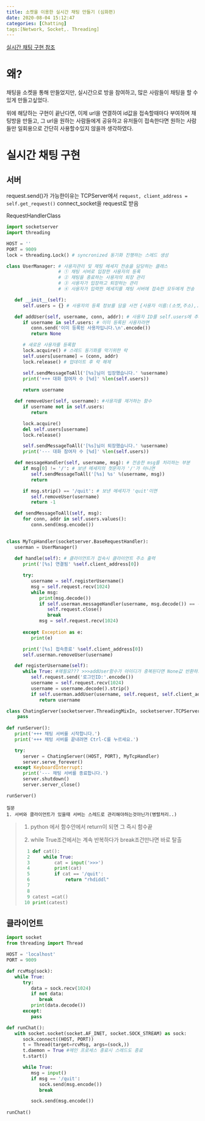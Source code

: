 ```yaml
---
title: 소켓을 이용한 실시간 채팅 만들기 (심화편)
date: 2020-08-04 15:12:47
categories: [Chatting]
tags:[Network, Socket,. Threading]
---
```


[실시간 채팅 구현 참조](https://lidron.tistory.com/44)

# 왜?

채팅을 소켓을 통해 만들었지만, 실시간으로 방을 참여하고, 많은 사람들이 채팅을 할 수있게 만들고싶었다.

위에 해당하는 구현이 끝난다면, 이제 url을 연결하여 id값을 접속할때마다 부여하며 채팅방을 만들고, 그 url을 원하는 사람들에게 공유하고 유저들이 접속한다면 원하는 사람들만 일회용으로 간단히 사용할수있지 않을까 생각하였다.

# 실시간 채팅 구현

## 서버

request.send()가 가능한이유는 TCPServer에서 `request, client_address = self.get_request()` connect_socket을 request로 받음

RequestHandlerClass

```python
import socketserver
import threading

HOST = ''
PORT = 9009
lock = threading.Lock() # syncronized 동기화 진행하는 스레드 생성

class UserManager: # 사용자관리 및 채팅 메세지 전송을 담당하는 클래스
				   # ① 채팅 서버로 입장한 사용자의 등록
				   # ② 채팅을 종료하는 사용자의 퇴장 관리
				   # ③ 사용자가 입장하고 퇴장하는 관리
				   # ④ 사용자가 입력한 메세지를 채팅 서버에 접속한 모두에게 전송

   def __init__(self):
      self.users = {} # 사용자의 등록 정보를 담을 사전 {사용자 이름:(소켓,주소),...}

   def addUser(self, username, conn, addr): # 사용자 ID를 self.users에 추가하는 함수
      if username in self.users: # 이미 등록된 사용자라면
         conn.send('이미 등록된 사용자입니다.\n'.encode())
         return None

      # 새로운 사용자를 등록함
      lock.acquire() # 스레드 동기화를 막기위한 락
      self.users[username] = (conn, addr)
      lock.release() # 업데이트 후 락 해제

      self.sendMessageToAll('[%s]님이 입장했습니다.' %username)
      print('+++ 대화 참여자 수 [%d]' %len(self.users))
        
      return username

   def removeUser(self, username): #사용자를 제거하는 함수
      if username not in self.users:
         return

      lock.acquire()
      del self.users[username]
      lock.release()

      self.sendMessageToAll('[%s]님이 퇴장했습니다.' %username)
      print('--- 대화 참여자 수 [%d]' %len(self.users))

   def messageHandler(self, username, msg): # 전송한 msg를 처리하는 부분
      if msg[0] != '/': # 보낸 메세지의 첫문자가 '/'가 아니면
         self.sendMessageToAll('[%s] %s' %(username, msg))
         return

      if msg.strip() == '/quit': # 보낸 메세지가 'quit'이면
         self.removeUser(username)
         return -1

   def sendMessageToAll(self, msg):
      for conn, addr in self.users.values():
         conn.send(msg.encode())
          

class MyTcpHandler(socketserver.BaseRequestHandler):
   userman = UserManager()
    
   def handle(self): # 클라이언트가 접속시 클라이언트 주소 출력
      print('[%s] 연결됨' %self.client_address[0])

      try:
         username = self.registerUsername()
         msg = self.request.recv(1024)
         while msg:
            print(msg.decode())
            if self.userman.messageHandler(username, msg.decode()) == -1:
               self.request.close()
               break
            msg = self.request.recv(1024)
                
      except Exception as e:
         print(e)

      print('[%s] 접속종료' %self.client_address[0])
      self.userman.removeUser(username)

   def registerUsername(self):
      while True: #왜필요??? >>>addUser함수가 아이디가 중복된다면 None값 반환하고 if None값이 False취급되고 다시 물어봐야하므로
         self.request.send('로그인ID:'.encode())
         username = self.request.recv(1024)
         username = username.decode().strip()
         if self.userman.addUser(username, self.request, self.client_address):
            return username

class ChatingServer(socketserver.ThreadingMixIn, socketserver.TCPServer):
    pass
        
def runServer():
   print('+++ 채팅 서버를 시작합니다.')
   print('+++ 채텅 서버를 끝내려면 Ctrl-C를 누르세요.')

   try:
      server = ChatingServer((HOST, PORT), MyTcpHandler)
      server.serve_forever()
   except KeyboardInterrupt:
      print('--- 채팅 서버를 종료합니다.')
      server.shutdown()
      server.server_close()

runServer()
```





```
질문
1. 서버와 클라이언트가 있을때 서버는 스레드로 관리해야하는것아닌가(병렬처리..)
```

>1. python 에서 함수안에서 return이 되면 그 즉시 함수끝
>
>2. while True조건에서는 계속 반복하다가 break조건만나면 바로 탈출
>
>   ```python
>     1 def cat():
>     2     while True:
>     3         cat = input('>>>')
>     4         print(cat)
>     5         if cat == '/quit':
>     6             return "rhdiddl"
>     7
>     8
>     9 catest =cat()
>    10 print(catest)
>   ```
>
>   



## 클라이언트

```python
import socket
from threading import Thread

HOST = 'localhost'
PORT = 9009

def rcvMsg(sock):
   while True:
      try:
         data = sock.recv(1024)
         if not data:
            break
         print(data.decode())
      except:
         pass

def runChat():
   with socket.socket(socket.AF_INET, socket.SOCK_STREAM) as sock:
      sock.connect((HOST, PORT))
      t = Thread(target=rcvMsg, args=(sock,))
      t.daemon = True #메인 프로세스 종료시 스레드도 종료
      t.start()

      while True:
         msg = input()
         if msg == '/quit':
            sock.send(msg.encode())
            break

         sock.send(msg.encode())
            
runChat()
```

